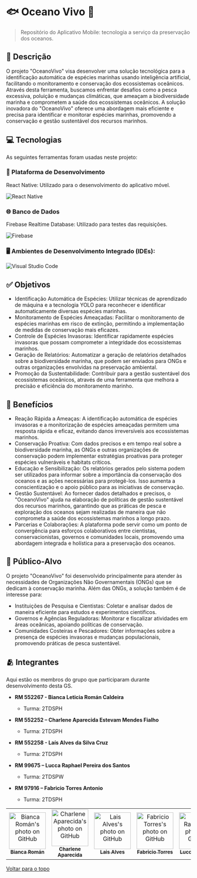 # 🐟 Oceano Vivo 🌊

> Repositório do Aplicativo Mobile: tecnologia a serviço da preservação dos oceanos.

## 📌 Descrição

O projeto "OceanoVivo" visa desenvolver uma solução tecnológica para a identificação automática de espécies marinhas usando inteligência artificial, facilitando o monitoramento e conservação dos ecossistemas oceânicos. Através desta ferramenta, buscamos enfrentar desafios como a pesca excessiva, poluição e mudanças climáticas, que ameaçam a biodiversidade marinha e comprometem a saúde dos ecossistemas oceânicos. A solução inovadora do "OceanoVivo" oferece uma abordagem mais eficiente e precisa para identificar e monitorar espécies marinhas, promovendo a conservação e gestão sustentável dos recursos marinhos.

## 💻 Tecnologias

As seguintes ferramentas foram usadas neste projeto:

### 📱 Plataforma de Desenvolvimento
React Native: Utilizado para o desenvolvimento do aplicativo móvel.

![React Native](https://img.shields.io/badge/react_native-%2320232a.svg?style=for-the-badge&logo=react&logoColor=%2361DAFB)

### 🌐 Banco de Dados
Firebase Realtime Database: Utilizado para testes das requisições.

![Firebase](https://img.shields.io/badge/firebase-a08021?style=for-the-badge&logo=firebase&logoColor=ffcd34)

### 🖥️ Ambientes de Desenvolvimento Integrado (IDEs):
![Visual Studio Code](https://img.shields.io/badge/Visual%20Studio%20Code-0078d7.svg?style=for-the-badge&logo=visual-studio-code&logoColor=white)

## ✅ Objetivos
- Identificação Automática de Espécies: Utilizar técnicas de aprendizado de máquina e a tecnologia YOLO para reconhecer e identificar automaticamente diversas espécies marinhas.
- Monitoramento de Espécies Ameaçadas: Facilitar o monitoramento de espécies marinhas em risco de extinção, permitindo a implementação de medidas de conservação mais eficazes.
- Controle de Espécies Invasoras: Identificar rapidamente espécies invasoras que possam comprometer a integridade dos ecossistemas marinhos.
- Geração de Relatórios: Automatizar a geração de relatórios detalhados sobre a biodiversidade marinha, que podem ser enviados para ONGs e outras organizações envolvidas na preservação ambiental.
- Promoção da Sustentabilidade: Contribuir para a gestão sustentável dos ecossistemas oceânicos, através de uma ferramenta que melhora a precisão e eficiência do monitoramento marinho.

## 🌟 Benefícios
- Reação Rápida a Ameaças: A identificação automática de espécies invasoras e a monitorização de espécies ameaçadas permitem uma resposta rápida e eficaz, evitando danos irreversíveis aos ecossistemas marinhos.
- Conservação Proativa: Com dados precisos e em tempo real sobre a biodiversidade marinha, as ONGs e outras organizações de conservação podem implementar estratégias proativas para proteger espécies vulneráveis e habitats críticos.
- Educação e Sensibilização: Os relatórios gerados pelo sistema podem ser utilizados para informar sobre a importância da conservação dos oceanos e as ações necessárias para protegê-los. Isso aumenta a conscientização e o apoio público para as iniciativas de conservação.
- Gestão Sustentável: Ao fornecer dados detalhados e precisos, o "OceanoVivo" ajuda na elaboração de políticas de gestão sustentável dos recursos marinhos, garantindo que as práticas de pesca e exploração dos oceanos sejam realizadas de maneira que não comprometa a saúde dos ecossistemas marinhos a longo prazo.
- Parcerias e Colaborações: A plataforma pode servir como um ponto de convergência para esforços colaborativos entre cientistas, conservacionistas, governos e comunidades locais, promovendo uma abordagem integrada e holística para a preservação dos oceanos.

## 🎯 Público-Alvo
O projeto "OceanoVivo" foi desenvolvido principalmente para atender às necessidades de Organizações Não Governamentais (ONGs) que se dedicam à conservação marinha. Além das ONGs, a solução também é de interesse para:

- Instituições de Pesquisa e Cientistas: Coletar e analisar dados de maneira eficiente para estudos e experimentos científicos.
- Governos e Agências Reguladoras: Monitorar e fiscalizar atividades em áreas oceânicas, apoiando políticas de conservação.
- Comunidades Costeiras e Pescadores: Obter informações sobre a presença de espécies invasoras e mudanças populacionais, promovendo práticas de pesca sustentável.


## 🫂 Integrantes

Aqui estão os membros do grupo que participaram durante desenvolvimento desta GS.

* **RM 552267 - Bianca Leticia Román Caldeira**
  - Turma: 2TDSPH
    
* **RM 552252 – Charlene Aparecida Estevam Mendes Fialho**
  - Turma: 2TDSPH

* **RM 552258 - Laís Alves da Silva Cruz**
  - Turma: 2TDSPH

* **RM 99675 – Lucca Raphael Pereira dos Santos**
  - Turma: 2TDSPW

* **RM 97916 – Fabricio Torres Antonio**
  - Turma: 2TDSPH

<table>
  <tr>
        <td align="center">
      <a href="https://github.com/biancaroman">
        <img src="https://avatars.githubusercontent.com/u/128830935?v=4" width="100px;" border-radius='50%' alt="Bianca Román's photo on GitHub"/><br>
        <sub>
          <b>Bianca Román</b>
        </sub>
      </a>
    </td>
    <td align="center">
      <a href="https://github.com/charlenefialho">
        <img src="https://avatars.githubusercontent.com/u/94643076?v=4" width="100px;" border-radius='50%' alt="Charlene Aparecida's photo on GitHub"/><br>
        <sub>
          <b>Charlene Aparecida</b>
        </sub>
      </a>
    </td>
    <td align="center">
      <a href="https://github.com/laiscrz">
        <img src="https://avatars.githubusercontent.com/u/133046134?v=4" width="100px;" alt="Lais Alves's photo on GitHub"/><br>
        <sub>
          <b>Lais Alves</b>
        </sub>
      </a>
    </td>
     <td align="center">
      <a href="https://github.com/Fabs0602">
        <img src="https://avatars.githubusercontent.com/u/111320639?v=4" width="100px;" border-radius='50%' alt="Fabricio Torres's photo on GitHub"/><br>
        <sub>
          <b>Fabricio Torres</b>
        </sub>
      </a>
    </td>
    <td align="center">
      <a href="https://github.com/LuccaRaphael">
        <img src="https://avatars.githubusercontent.com/u/127765063?v=4" width="100px;" border-radius='50%' alt="Lucca Raphael's photo on GitHub"/><br>
        <sub>
          <b>Lucca Raphael</b>
        </sub>
      </a>
    </td>
  </tr>
</table>

<a href="#top">Voltar para o topo</a>
